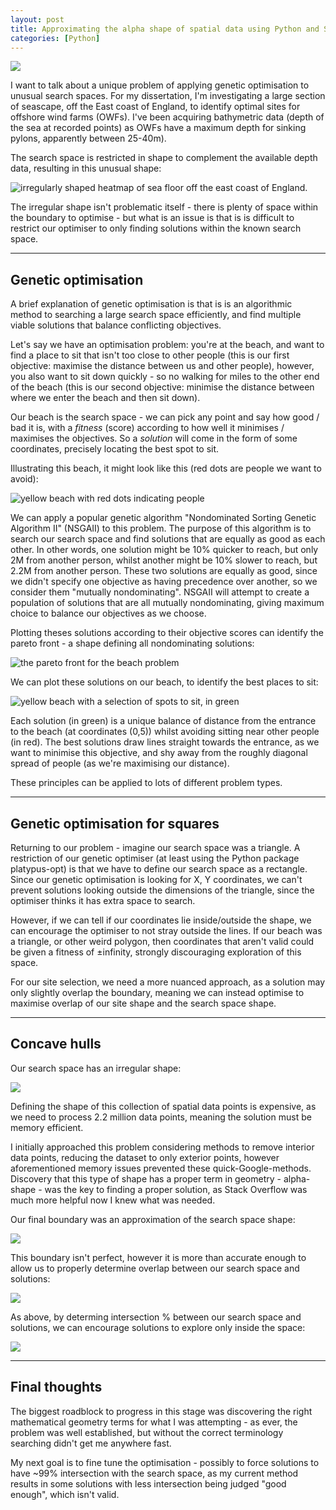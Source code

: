 ```yaml
---
layout: post
title: Approximating the alpha shape of spatial data using Python and Shapely.
categories: [Python]
---
```


![](2022-08-01-spatial-data-boundary/outlined.png)

I want to talk about a unique problem of applying genetic optimisation to unusual search spaces. For my dissertation, I'm investigating a large section of seascape, off the East coast of England, to identify optimal sites for offshore wind farms (OWFs). I've been acquiring bathymetric data (depth of the sea at recorded points) as OWFs have a maximum depth for sinking pylons, apparently between 25-40m). 

<!--more-->

The search space is restricted in shape to complement the available depth data, resulting in this unusual shape:

![irregularly shaped heatmap of sea floor off the east coast of England](2022-08-01-spatial-data-boundary/plain.png).

The irregular shape isn't problematic itself - there is plenty of space within the boundary to optimise - but what is an issue is that is is difficult to restrict our optimiser to only finding solutions within the known search space.

---

## Genetic optimisation
A brief explanation of genetic optimisation is that is is an algorithmic method to searching a large search space efficiently, and find multiple viable solutions that balance conflicting objectives.

Let's say we have an optimisation problem: you're at the beach, and want to find a place to sit that isn't too close to other people (this is our first objective: maximise the distance between us and other people), however, you also want to sit down quickly - so no walking for miles to the other end of the beach (this is our second objective: minimise the distance between where we enter the beach and then sit down).

Our beach is the search space - we can pick any point and say how good / bad it is, with a _fitness_ (score) according to how well it minimises / maximises the objectives. So a _solution_ will come in the form of some coordinates, precisely locating the best spot to sit.

Illustrating this beach, it might look like this (red dots are people we want to avoid):

![yellow beach with red dots indicating people](2022-08-01-spatial-data-boundary/beachempty.png)

We can apply a popular genetic algorithm "Nondominated Sorting Genetic Algorithm II" (NSGAII) to this problem. The purpose of this algorithm is to search our search space and find solutions that are equally as good as each other. In other words, one solution might be 10% quicker to reach, but only 2M from another person, whilst another might be 10% slower to reach, but 2.2M from another person. These two solutions are equally as good, since we didn't specify one objective as having precedence over another, so we consider them "mutually nondominating". NSGAII will attempt to create a population of solutions that are all mutually nondominating, giving maximum choice to balance our objectives as we choose.

Plotting theses solutions according to their objective scores can identify the pareto front - a shape defining all nondominating solutions:

![the pareto front for the beach problem](2022-08-01-spatial-data-boundary/beachpareto.png)

We can plot these solutions on our beach, to identify the best places to sit:

![yellow beach with a selection of spots to sit, in green](2022-08-01-spatial-data-boundary/beachsolutions.png)

Each solution (in green) is a unique balance of distance from the entrance to the beach (at coordinates (0,5)) whilst avoiding sitting near other people (in red). The best solutions draw lines straight towards the entrance, as we want to minimise this objective, and shy away from the roughly diagonal spread of people (as we're maximising our distance).

These principles can be applied to lots of different problem types.

---

## Genetic optimisation for squares
Returning to our problem - imagine our search space was a triangle. A restriction of our genetic optimiser (at least using the Python package platypus-opt) is that we have to define our search space as a rectangle. Since our genetic optimisation is looking for X, Y coordinates, we can't prevent solutions looking outside the dimensions of the triangle, since the optimiser thinks it has extra space to search.

However, if we can tell if our coordinates lie inside/outside the shape, we can encourage the optimiser to not stray outside the lines. If our beach was a triangle, or other weird polygon, then coordinates that aren't valid could be given a fitness of ±infinity, strongly discouraging exploration of this space.

For our site selection, we need a more nuanced approach, as a solution may only slightly overlap the boundary, meaning we can instead optimise to maximise overlap of our site shape and the search space shape.

---

## Concave hulls
Our search space has an irregular shape:

![](2022-08-01-spatial-data-boundary/plain.png)

Defining the shape of this collection of spatial data points is expensive, as we need to process 2.2 million data points, meaning the solution must be memory efficient.

I initially approached this problem considering methods to remove interior data points, reducing the dataset to only exterior points, however aforementioned memory issues prevented these quick-Google-methods. Discovery that this type of shape has a proper term in geometry - alpha-shape - was the key to finding a proper solution, as Stack Overflow was much more helpful now I knew what was needed.

Our final boundary was an approximation of the search space shape:

![](2022-08-01-spatial-data-boundary/outlined.png)

This boundary isn't perfect, however it is more than accurate enough to allow us to properly determine overlap between our search space and solutions:

![](2022-08-01-spatial-data-boundary/intersection59.png)

As above, by determing intersection % between our search space and solutions, we can encourage solutions to explore only inside the space:

![](2022-08-01-spatial-data-boundary/intersection100.png)

---

## Final thoughts
The biggest roadblock to progress in this stage was discovering the right mathematical geometry terms for what I was attempting - as ever, the problem was well established, but without the correct terminology searching didn't get me anywhere fast.

My next goal is to fine tune the optimisation - possibly to force solutions to have ~99% intersection with the search space, as my current method results in some solutions with less intersection being judged "good enough", which isn't valid.
